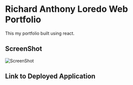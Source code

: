 # Richard Anthony Loredo Web Portfolio

This my portfolio built using react. 

## ScreenShot

![ScreenShot](https://github.com/anthonyloredo5/upgraded-octo-computing-machine/blob/main/src/assets/PortfolioScreenShot.png?raw=true)

## Link to Deployed Application 


